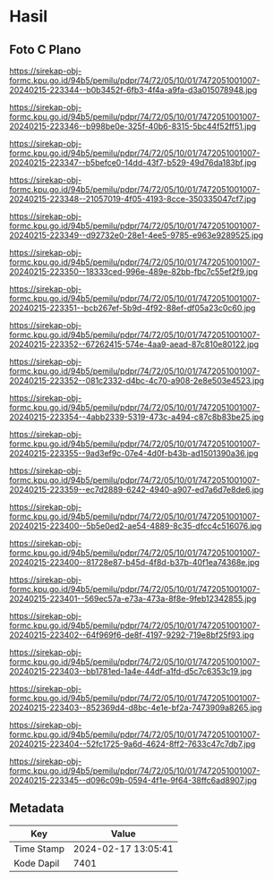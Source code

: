 # Hasil

## Foto C Plano

https://sirekap-obj-formc.kpu.go.id/94b5/pemilu/pdpr/74/72/05/10/01/7472051001007-20240215-223344--b0b3452f-6fb3-4f4a-a9fa-d3a015078948.jpg

https://sirekap-obj-formc.kpu.go.id/94b5/pemilu/pdpr/74/72/05/10/01/7472051001007-20240215-223346--b998be0e-325f-40b6-8315-5bc44f52ff51.jpg

https://sirekap-obj-formc.kpu.go.id/94b5/pemilu/pdpr/74/72/05/10/01/7472051001007-20240215-223347--b5befce0-14dd-43f7-b529-49d76da183bf.jpg

https://sirekap-obj-formc.kpu.go.id/94b5/pemilu/pdpr/74/72/05/10/01/7472051001007-20240215-223348--21057019-4f05-4193-8cce-350335047cf7.jpg

https://sirekap-obj-formc.kpu.go.id/94b5/pemilu/pdpr/74/72/05/10/01/7472051001007-20240215-223349--d92732e0-28e1-4ee5-9785-e963e9289525.jpg

https://sirekap-obj-formc.kpu.go.id/94b5/pemilu/pdpr/74/72/05/10/01/7472051001007-20240215-223350--18333ced-996e-489e-82bb-fbc7c55ef2f9.jpg

https://sirekap-obj-formc.kpu.go.id/94b5/pemilu/pdpr/74/72/05/10/01/7472051001007-20240215-223351--bcb267ef-5b9d-4f92-88ef-df05a23c0c60.jpg

https://sirekap-obj-formc.kpu.go.id/94b5/pemilu/pdpr/74/72/05/10/01/7472051001007-20240215-223352--67262415-574e-4aa9-aead-87c810e80122.jpg

https://sirekap-obj-formc.kpu.go.id/94b5/pemilu/pdpr/74/72/05/10/01/7472051001007-20240215-223352--081c2332-d4bc-4c70-a908-2e8e503e4523.jpg

https://sirekap-obj-formc.kpu.go.id/94b5/pemilu/pdpr/74/72/05/10/01/7472051001007-20240215-223354--4abb2339-5319-473c-a494-c87c8b83be25.jpg

https://sirekap-obj-formc.kpu.go.id/94b5/pemilu/pdpr/74/72/05/10/01/7472051001007-20240215-223355--9ad3ef9c-07e4-4d0f-b43b-ad1501390a36.jpg

https://sirekap-obj-formc.kpu.go.id/94b5/pemilu/pdpr/74/72/05/10/01/7472051001007-20240215-223359--ec7d2889-6242-4940-a907-ed7a6d7e8de6.jpg

https://sirekap-obj-formc.kpu.go.id/94b5/pemilu/pdpr/74/72/05/10/01/7472051001007-20240215-223400--5b5e0ed2-ae54-4889-8c35-dfcc4c516076.jpg

https://sirekap-obj-formc.kpu.go.id/94b5/pemilu/pdpr/74/72/05/10/01/7472051001007-20240215-223400--81728e87-b45d-4f8d-b37b-40f1ea74368e.jpg

https://sirekap-obj-formc.kpu.go.id/94b5/pemilu/pdpr/74/72/05/10/01/7472051001007-20240215-223401--569ec57a-e73a-473a-8f8e-9feb12342855.jpg

https://sirekap-obj-formc.kpu.go.id/94b5/pemilu/pdpr/74/72/05/10/01/7472051001007-20240215-223402--64f969f6-de8f-4197-9292-719e8bf25f93.jpg

https://sirekap-obj-formc.kpu.go.id/94b5/pemilu/pdpr/74/72/05/10/01/7472051001007-20240215-223403--bb1781ed-1a4e-44df-a1fd-d5c7c6353c19.jpg

https://sirekap-obj-formc.kpu.go.id/94b5/pemilu/pdpr/74/72/05/10/01/7472051001007-20240215-223403--852369d4-d8bc-4e1e-bf2a-7473909a8265.jpg

https://sirekap-obj-formc.kpu.go.id/94b5/pemilu/pdpr/74/72/05/10/01/7472051001007-20240215-223404--52fc1725-9a6d-4624-8ff2-7633c47c7db7.jpg

https://sirekap-obj-formc.kpu.go.id/94b5/pemilu/pdpr/74/72/05/10/01/7472051001007-20240215-223345--d096c09b-0594-4f1e-9f64-38ffc6ad8907.jpg


## Metadata

| Key        | Value               |
| ---------- | ------------------- |
| Time Stamp | 2024-02-17 13:05:41 |
| Kode Dapil | 7401                |



